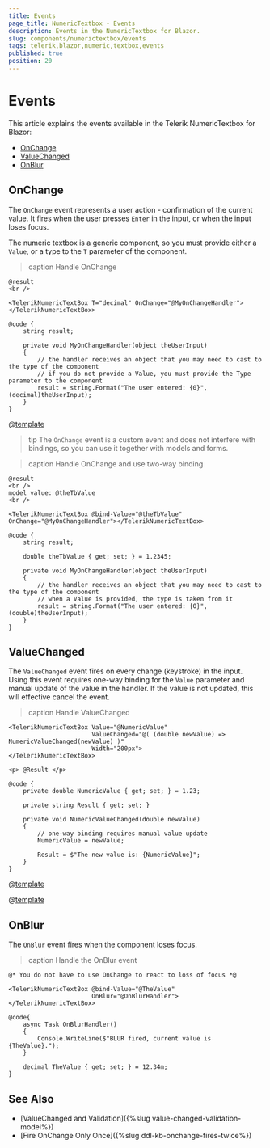 ```yaml
---
title: Events
page_title: NumericTextbox - Events
description: Events in the NumericTextbox for Blazor.
slug: components/numerictextbox/events
tags: telerik,blazor,numeric,textbox,events
published: true
position: 20
---
```


# Events

This article explains the events available in the Telerik NumericTextbox for Blazor:

* [OnChange](#onchange)
* [ValueChanged](#valuechanged)
* [OnBlur](#onblur)

## OnChange

The `OnChange` event represents a user action - confirmation of the current value. It fires when the user presses `Enter` in the input, or when the input loses focus.

The numeric textbox is a generic component, so you must provide either a `Value`, or a type to the `T` parameter of the component.

>caption Handle OnChange

````CSHTML
@result
<br />

<TelerikNumericTextBox T="decimal" OnChange="@MyOnChangeHandler"></TelerikNumericTextBox>

@code {
    string result;

    private void MyOnChangeHandler(object theUserInput)
    {
        // the handler receives an object that you may need to cast to the type of the component
        // if you do not provide a Value, you must provide the Type parameter to the component
        result = string.Format("The user entered: {0}", (decimal)theUserInput);
    }
}
````

@[template](/_contentTemplates/common/general-info.md#event-callback-can-be-async)

>tip The `OnChange` event is a custom event and does not interfere with bindings, so you can use it together with models and forms.

>caption Handle OnChange and use two-way binding

````CSHTML
@result
<br />
model value: @theTbValue
<br />

<TelerikNumericTextBox @bind-Value="@theTbValue" OnChange="@MyOnChangeHandler"></TelerikNumericTextBox>

@code {
    string result;

    double theTbValue { get; set; } = 1.2345;

    private void MyOnChangeHandler(object theUserInput)
    {
        // the handler receives an object that you may need to cast to the type of the component
        // when a Value is provided, the type is taken from it
        result = string.Format("The user entered: {0}", (double)theUserInput);
    }
}
````

## ValueChanged

The `ValueChanged` event fires on every change (keystroke) in the input. Using this event requires one-way binding for the `Value` parameter and manual update of the value in the handler. If the value is not updated, this will effective cancel the event.

>caption Handle ValueChanged

````CSHTML
<TelerikNumericTextBox Value="@NumericValue"
                       ValueChanged="@( (double newValue) => NumericValueChanged(newValue) )"
                       Width="200px">
</TelerikNumericTextBox>

<p> @Result </p>

@code {
    private double NumericValue { get; set; } = 1.23;

    private string Result { get; set; }

    private void NumericValueChanged(double newValue)
    {
        // one-way binding requires manual value update
        NumericValue = newValue;

        Result = $"The new value is: {NumericValue}";
    }
}
````

@[template](/_contentTemplates/common/general-info.md#event-callback-can-be-async)

@[template](/_contentTemplates/common/issues-and-warnings.md#valuechanged-lambda-required)


## OnBlur

The `OnBlur` event fires when the component loses focus.

>caption Handle the OnBlur event

````CSHTML
@* You do not have to use OnChange to react to loss of focus *@

<TelerikNumericTextBox @bind-Value="@TheValue"
                       OnBlur="@OnBlurHandler">
</TelerikNumericTextBox>

@code{
    async Task OnBlurHandler()
    {
        Console.WriteLine($"BLUR fired, current value is {TheValue}.");
    }

    decimal TheValue { get; set; } = 12.34m;
}
````


## See Also

* [ValueChanged and Validation]({%slug value-changed-validation-model%})
* [Fire OnChange Only Once]({%slug ddl-kb-onchange-fires-twice%})
